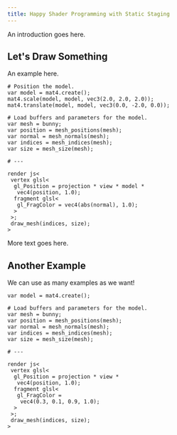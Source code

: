```yaml
---
title: Happy Shader Programming with Static Staging
---
```

An introduction goes here.

## Let's Draw Something

An example here.

    # Position the model.
    var model = mat4.create();
    mat4.scale(model, model, vec3(2.0, 2.0, 2.0));
    mat4.translate(model, model, vec3(0.0, -2.0, 0.0));

    # Load buffers and parameters for the model.
    var mesh = bunny;
    var position = mesh_positions(mesh);
    var normal = mesh_normals(mesh);
    var indices = mesh_indices(mesh);
    var size = mesh_size(mesh);

    # ---

    render js<
     vertex glsl<
      gl_Position = projection * view * model *
       vec4(position, 1.0);
      fragment glsl<
       gl_FragColor = vec4(abs(normal), 1.0);
      >
     >;
     draw_mesh(indices, size);
    >

More text goes here.

## Another Example

We can use as many examples as we want!

    var model = mat4.create();

    # Load buffers and parameters for the model.
    var mesh = bunny;
    var position = mesh_positions(mesh);
    var normal = mesh_normals(mesh);
    var indices = mesh_indices(mesh);
    var size = mesh_size(mesh);

    # ---

    render js<
     vertex glsl<
      gl_Position = projection * view *
       vec4(position, 1.0);
      fragment glsl<
       gl_FragColor =
        vec4(0.3, 0.1, 0.9, 1.0);
      >
     >;
     draw_mesh(indices, size);
    >
